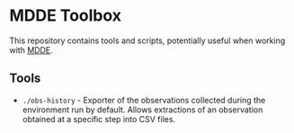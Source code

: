 # MDDE Toolbox

This repository contains tools and scripts, potentially useful when working with [MDDE](https://github.com/akharitonov/mdde). 

## Tools

* `./obs-history` - Exporter of the observations collected during the environment run by default. Allows extractions of an observation obtained at a specific step into CSV files.